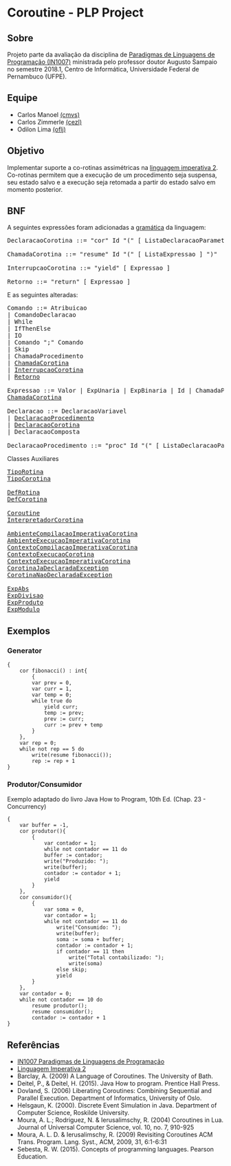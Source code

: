 Coroutine - PLP Project
===================

Sobre
-------------
Projeto parte da avaliação da disciplina de [Paradigmas de Linguagens de Programação (IN1007)](https://www.cin.ufpe.br/~in1007/) ministrada pelo professor doutor Augusto Sampaio no semestre 2018.1, Centro de Informática, Universidade Federal de Pernambuco (UFPE).

Equipe
-------------
* Carlos Manoel [(cmvs)](mailto:cmvs@cin.ufpe.br)
* Carlos Zimmerle [(cezl)](mailto:cezl@cin.ufpe.br)
* Odilon Lima [(oflj)](mailto:oflj@cin.ufpe.br)

Objetivo
-------------

Implementar suporte a co-rotinas assimétricas na [linguagem imperativa 2](https://www.cin.ufpe.br/~in1007/linguagens/Imperativa2/imperativa2.html). Co-rotinas permitem que a execução de um procedimento seja suspensa, seu estado salvo e a execução seja retomada a partir do estado salvo em momento posterior.

BNF
-------
A seguintes expressões foram adicionadas a [gramática](https://www.cin.ufpe.br/~in1007/linguagens/Imperativa2/imperativa2.html) da linguagem:
<pre>
DeclaracaoCorotina ::= "cor" Id "(" [ ListaDeclaracaoParametro ] ")" [": Tipo"] "{" Comando "}"

ChamadaCorotina ::= "resume" Id "(" [ ListaExpressao ] ")"

InterrupcaoCorotina ::= "yield" [ Expressao ]

Retorno ::= "return" [ Expressao ]
</pre>

E as seguintes alteradas:

<pre>
Comando ::= Atribuicao
| ComandoDeclaracao
| While
| IfThenElse
| IO
| Comando ";" Comando
| Skip
| ChamadaProcedimento
| <a href="imperativacorotina/src/li2/plp/imperativecoroutine/command/ChamadaCorotina.java">ChamadaCorotina</a>
| <a href="imperativacorotina/src/li2/plp/imperativecoroutine/command/InterrupcaoCorotina.java">InterrupcaoCorotina</a>
| <a href="imperativacorotina/src/li2/plp/imperativecoroutine/command/Retorno.java">Retorno</a>
  
Expressao ::= Valor | ExpUnaria | ExpBinaria | Id | ChamadaProcedimento | 
<a href="imperativacorotina/src/li2/plp/imperativecoroutine/command/ChamadaCorotina.java">ChamadaCorotina</a>

Declaracao ::= DeclaracaoVariavel
| <a href="imperativacorotina/src/li2/plp/imperative2/declaration/DeclaracaoProcedimento.java">DeclaracaoProcedimento</a>
| <a href="imperativacorotina/src/li2/plp/imperativecoroutine/declaration/DeclaracaoCorotina.java">DeclaracaoCorotina</a>
| DeclaracaoComposta

DeclaracaoProcedimento ::= "proc" Id "(" [ ListaDeclaracaoParametro ] ")" [": Tipo"] "{" Comando "}"
</pre>

Classes Auxiliares

<pre>
<a href="imperativacorotina/src/li2/plp/imperativecoroutine/util/TipoRotina.java">TipoRotina</a>
<a href="imperativacorotina/src/li2/plp/imperativecoroutine/util/TipoCorotina.java">TipoCorotina</a>

<a href="imperativacorotina/src/li2/plp/imperativecoroutine/declaration/DefRotina.java">DefRotina</a>
<a href="imperativacorotina/src/li2/plp/imperativecoroutine/declaration/DefCorotina.java">DefCorotina</a>

<a href="imperativacorotina/src/li2/plp/imperativecoroutine/coroutine/Coroutine.java">Coroutine</a>
<a href="imperativacorotina/src/li2/plp/imperativecoroutine/coroutine/InterpretadorCorotina.java">InterpretadorCorotina</a>

<a href="imperativacorotina/src/li2/plp/imperativecoroutine/memory/AmbienteCompilacaoImperativaCorotina.java">AmbienteCompilacaoImperativaCorotina</a>
<a href="imperativacorotina/src/li2/plp/imperativecoroutine/memory/AmbienteExecucaoImperativaCorotina.java">AmbienteExecucaoImperativaCorotina</a>
<a href="imperativacorotina/src/li2/plp/imperativecoroutine/memory/ContextoCompilacaoImperativaCorotina.java">ContextoCompilacaoImperativaCorotina</a>
<a href="imperativacorotina/src/li2/plp/imperativecoroutine/memory/ContextoExecucaoCorotina.java">ContextoExecucaoCorotina</a>
<a href="imperativacorotina/src/li2/plp/imperativecoroutine/memory/ContextoExecucaoImperativaCorotina.java">ContextoExecucaoImperativaCorotina</a>
<a href="imperativacorotina/src/li2/plp/imperativecoroutine/memory/CorotinaJaDeclaradaException.java">CorotinaJaDeclaradaException</a>
<a href="imperativacorotina/src/li2/plp/imperativecoroutine/memory/CorotinaNaoDeclaradaException.java">CorotinaNaoDeclaradaException</a>

<a href="imperativacorotina/src/li2/plp/expressions2/expression/ExpAbs.java">ExpAbs</a>
<a href="imperativacorotina/src/li2/plp/expressions2/expression/ExpDivisao.java">ExpDivisao</a>
<a href="imperativacorotina/src/li2/plp/expressions2/expression/ExpDivisao.java">ExpProduto</a>
<a href="imperativacorotina/src/li2/plp/expressions2/expression/ExpModulo.java">ExpModulo</a>
</pre>





Exemplos
-------------

### Generator

```
{
	cor fibonacci() : int{
		{
		var prev = 0,
		var curr = 1,
		var temp = 0;
		while true do
			yield curr;
			temp := prev;
			prev := curr;
			curr := prev + temp
		}
	},
	var rep = 0;
	while not rep == 5 do
		write(resume fibonacci());
		rep := rep + 1
}
```

### Produtor/Consumidor

Exemplo adaptado do livro Java How to Program, 10th Ed. (Chap. 23 - Concurrency)

```
{
	var buffer = -1,
	cor produtor(){
		{
			var contador = 1;
			while not contador == 11 do
			buffer := contador;
			write("Produzido: ");
			write(buffer);
			contador := contador + 1;
			yield
		}
	},
	cor consumidor(){
		{
			var soma = 0,
			var contador = 1;
			while not contador == 11 do
				write("Consumido: ");
				write(buffer);
				soma := soma + buffer;
				contador := contador + 1;
				if contador == 11 then
					write("Total contabilizado: ");
					write(soma)
				else skip;
				yield
		}
	},
	var contador = 0;
	while not contador == 10 do
		resume produtor();
		resume consumidor();
		contador := contador + 1
}
```

Referências
-------------
* [IN1007 Paradigmas de Linguagens de Programação](https://www.cin.ufpe.br/~in1007/)
* [Linguagem Imperativa 2](https://www.cin.ufpe.br/~in1007/linguagens/Imperativa2/imperativa2.html)
* Barclay, A. (2009) A Language of Coroutines. The University of Bath.
* Deitel, P., & Deitel, H. (2015). Java How to program. Prentice Hall Press.
* Dovland, S. (2006) Liberating Coroutines: Combining Sequential and Parallel Execution. Department of Informatics, University of Oslo.
* Helsgaun, K. (2000). Discrete Event Simulation in Java. Department of Computer Science, Roskilde University.
* Moura, A. L.; Rodriguez, N. & Ierusalimschy, R. (2004) Coroutines in Lua. Journal of Universal Computer Science, vol. 10, no. 7, 910-925
* Moura, A. L. D. & Ierusalimschy, R. (2009) Revisiting Coroutines ACM Trans. Program. Lang. Syst., ACM, 2009, 31, 6:1-6:31
* Sebesta, R. W. (2015). Concepts of programming languages. Pearson Education.



